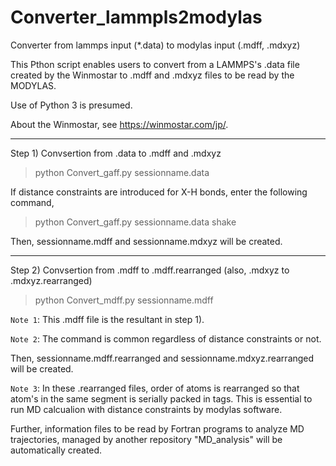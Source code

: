 # Converter_lammpls2modylas
Converter from lammps input (*.data) to modylas input (.mdff, .mdxyz)

This Pthon script enables users to convert from a LAMMPS's .data file created by the Winmostar to .mdff and .mdxyz files to be read by the MODYLAS.

Use of Python 3 is presumed.

About the Winmostar, see https://winmostar.com/jp/.

---
Step 1) Convsertion from .data to .mdff and .mdxyz

>python Convert_gaff.py sessionname.data 

If distance constraints are introduced for X-H bonds, enter the following command,

>python Convert_gaff.py sessionname.data shake

Then, sessionname.mdff and sessionname.mdxyz will be created.

---
Step 2) Convsertion from .mdff to .mdff.rearranged (also, .mdxyz to .mdxyz.rearranged)

>python Convert_mdff.py sessionname.mdff   

`Note 1`: This .mdff file is the resultant in step 1).

`Note 2`: The command is common regardless of distance constraints or not.

Then, sessionname.mdff.rearranged and sessionname.mdxyz.rearranged will be created.

`Note 3`: In these .rearranged files, order of atoms is rearranged so that atom's in the same segment is serially packed in <segment> tags.
This is essential to run MD calcualion with distance constraints by modylas software. 
  
Further, information files to be read by Fortran programs to analyze MD trajectories, managed by another repository "MD_analysis" will be automatically created.
